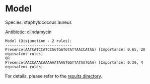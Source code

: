 
# Model

Species: staphylococcus aureus

Antibiotic: clindamycin

```
Model (Disjunction - 2 rules):
------------------------------
Presence(AATCATCCATCCGGTGATGTATTAACCATAG) [Importance: 0.65, 20 equivalent rules]
OR
Presence(AACCAAACAAAAAATAAGTGGTTATAATGAA) [Importance: 0.39, 4 equivalent rules]

```

For details, please refer to the [results directory](../../../../../results/scm_b/staphylococcus%20aureus/clindamycin/repeat_9/).


